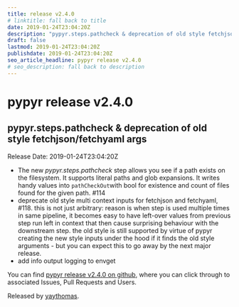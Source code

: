 ```yaml
---
title: release v2.4.0
# linktitle: fall back to title
date: 2019-01-24T23:04:20Z
description: "pypyr.steps.pathcheck & deprecation of old style fetchjson/fetchyaml args"
draft: false
lastmod: 2019-01-24T23:04:20Z
publishdate: 2019-01-24T23:04:20Z
seo_article_headline: pypyr release v2.4.0
# seo_description: fall back to description
---
```

# pypyr release v2.4.0
## pypyr.steps.pathcheck & deprecation of old style fetchjson/fetchyaml args
Release Date: 2019-01-24T23:04:20Z

- The new _pypyr.steps.pathcheck_ step allows you see if a path exists on the filesystem. It supports literal paths and glob expansions. It writes handy values into `pathCheckOut`with bool for existence and count of files found for the given path. #114 
- deprecate old style multi context inputs for fetchjson and fetchyaml, #118. this is not just arbitrary: reason is when step is used multiple times in same pipeline, it becomes easy to have left-over values from previous step run left in context that then cause surprising behaviour with the downstream step. the old style is still supported by virtue of pypyr creating the new style inputs under the hood if it finds the old style arguments - but you can expect this to go away by the next major release.
- add info output logging to envget

You can find [pypyr release v2.4.0 on github](https://github.com/pypyr/pypyr-cli/releases/tag/v2.4.0), where you can 
click through to associated Issues, Pull Requests and Users.

Released by [yaythomas](https://github.com/yaythomas).

